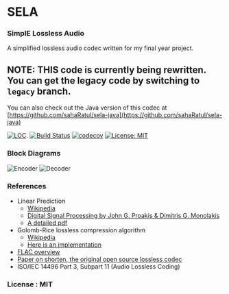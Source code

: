 # SELA
### SimplE Lossless Audio
A simplified lossless audio codec written for my final year project.

## NOTE: THIS code is currently being rewritten. You can get the legacy code by switching to `legacy` branch.
You can also check out the Java version of this codec at [https://github.com/sahaRatul/sela-java](https://github.com/sahaRatul/sela-java)

[![LOC](https://tokei.rs/b1/github/sahaRatul/sela)](https://github.com/sahaRatul/sela).
[![Build Status](https://travis-ci.org/sahaRatul/sela.svg?branch=cpp-rewrite)](https://travis-ci.org/sahaRatul/sela)
[![codecov](https://codecov.io/gh/sahaRatul/sela/branch/latest/graph/badge.svg)](https://codecov.io/gh/sahaRatul/sela)
[![License: MIT](https://img.shields.io/badge/License-MIT-blue.svg)](https://opensource.org/licenses/MIT)

### Block Diagrams
![Encoder](https://cloud.githubusercontent.com/assets/12273725/8868411/c24585e6-31f5-11e5-937a-e3c11c632704.png)
![Decoder](https://cloud.githubusercontent.com/assets/12273725/8868418/cbb6a1dc-31f5-11e5-91f6-8290766baa34.png)

### References
- Linear Prediction
  - [Wikipedia](https://en.wikipedia.org/wiki/Linear_prediction)
  - [Digital Signal Processing by John G. Proakis & Dimitris G. Monolakis](http://www.amazon.com/Digital-Signal-Processing-4th-Edition/dp/0131873741)
  - [A detailed pdf](http://www.ece.ucsb.edu/Faculty/Rabiner/ece259/digital%20speech%20processing%20course/lectures_new/Lecture%2013_winter_2012_6tp.pdf)
- Golomb-Rice lossless compression algorithm
  - [Wikipedia](https://en.wikipedia.org/wiki/Golomb_coding)
  - [Here is an implementation](http://michael.dipperstein.com/rice/index.html)
- [FLAC overview](https://xiph.org/flac/documentation_format_overview.html)
- [Paper on shorten, the original open source lossless codec](ftp://svr-ftp.eng.cam.ac.uk/pub/reports/robinson_tr156.ps.Z)
- ISO/IEC 14496 Part 3, Subpart 11 (Audio Lossless Coding)

### License : MIT
